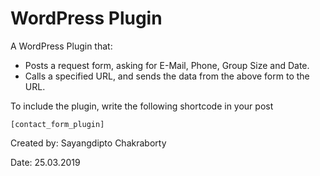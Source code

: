 # WordPress Plugin

A WordPress Plugin that:

  - Posts a request form, asking for E-Mail, Phone, Group Size and Date.
  - Calls a specified URL, and sends the data from the above form to the URL.

To include the plugin, write the following shortcode in your post 
```
[contact_form_plugin]
```


Created by: Sayangdipto Chakraborty

Date: 25.03.2019
